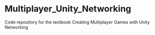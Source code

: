 # Multiplayer_Unity_Networking
Code repository for the textbook Creating Multiplayer Games with Unity Networking
